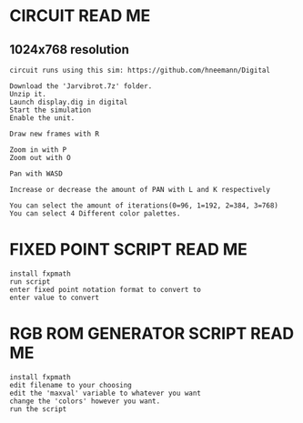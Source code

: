

# CIRCUIT READ ME
## 1024x768 resolution
	circuit runs using this sim: https://github.com/hneemann/Digital
	
	Download the 'Jarvibrot.7z' folder.
	Unzip it.
	Launch display.dig in digital
	Start the simulation
	Enable the unit.

	Draw new frames with R

	Zoom in with P
	Zoom out with O

	Pan with WASD

	Increase or decrease the amount of PAN with L and K respectively
	
	You can select the amount of iterations(0=96, 1=192, 2=384, 3=768)
	You can select 4 Different color palettes.

# FIXED POINT SCRIPT READ ME

	install fxpmath
	run script
	enter fixed point notation format to convert to
	enter value to convert
	
# RGB ROM GENERATOR SCRIPT READ ME
	
	install fxpmath
	edit filename to your choosing
	edit the 'maxval' variable to whatever you want
	change the 'colors' however you want.
	run the script
	
